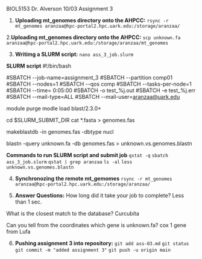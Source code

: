 BIOL5153
Dr. Alverson
10/03
Assignment 3

1. **Uploading mt_genomes directory onto the AHPCC:**
`rsync -r mt_genomes aranzaa@hpc-portal2.hpc.uark.edu:/storage/aranzaa/`

2.**Uploading mt_genomes directory onto the AHPCC:**
`scp unknown.fa aranzaa@hpc-portal2.hpc.uark.edu:/storage/aranzaa/mt_genomes`

3. **Writimg a SLURM script:** 
`nano ass_3_job.slurm`

**SLURM script**
#!/bin/bash

#SBATCH --job-name=assignment_3
#SBATCH --partition comp01
#SBATCH --nodes=1
#SBATCH --qos comp
#SBATCH --tasks-per-node=1
#SBATCH --time= 0:05:00
#SBATCH -o test_%j.out
#SBATCH -e test_%j.err
#SBATCH --mail-type=ALL
#SBATCH --mail-user=aranzaa@uark.edu


module purge
modle load blast/2.3.0+

cd $SLURM_SUBMIT_DIR
cat *.fasta > genomes.fas

makeblastdb -in genomes.fas -dbtype nucl

blastn -query unknown.fa -db genomes.fas > unknown.vs.genomes.blastn

**Commands to run SLURM script and submit job**
`qstat -q`
`sbatch ass_3_job.slurm`
`qstat | grep aranzaa`
`ls -al`
`less unknown.vs.genomes.blastn`

4. **Synchronozing the remote mt_gemomes**
`rsync -r mt_genomes aranzaa@hpc-portal2.hpc.uark.edu:/storage/aranzaa/`

5. **Answer Questions:**
How long did it take your job to complete?
Less than 1 sec.

What is the closest match to the database?
Curcubita

Can you tell from the coordinates which gene is unknown.fa?
cox 1 gene from Lufa

6. **Pushing assignment 3 into repository:**
`git add ass-03.md`
`git status`
`git commit -m "added assignment 3"`
`git push -u origin main`

